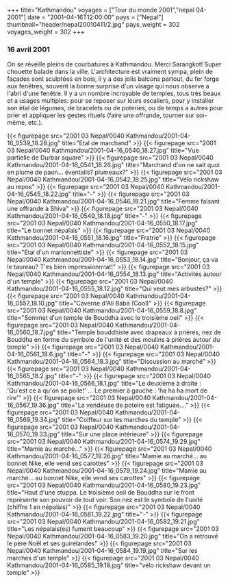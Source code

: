 +++
title="Kathmandou"
voyages = ["Tour du monde 2001","nepal 04-2001"]
date = "2001-04-16T12:00:00"
pays = ["Nepal"]
thumbnail="header/nepal20010411/2.jpg"
pays_weight = 302
voyages_weight = 302
+++
### 16 avril 2001

On se réveille pleins de courbatures à Kathmandou. Merci Sarangkot! Super chouette 
balade dans la ville. L'architecture est vraiment sympa, plein de façades sont 
sculptées en bois, il y a des jolis balcons partout, du fer forge aux fenêtres, 
souvent la bonne surprise d'un visage qui nous observe a l'abri d'une fenêtre. 
Il y a un nombre incroyable de temples, tous très beaux et a usages multiples: 
pour se reposer sur leurs escaliers, pour y installer son étal de légumes, de 
bracelets ou de poteries, ou de temps a autres pour prier et appliquer les gestes 
rituels (faire une offrande, tourner sur soi-même, etc.). 


<div id="TOTO">{{< figurepage src="2001 03 Nepal/0040 Kathmandou/2001-04-16_0539_18.28.jpg" title="Etal de marchand"  >}}
{{< figurepage src="2001 03 Nepal/0040 Kathmandou/2001-04-16_0540_18.27.jpg" title="Vue partielle de Durbar square"  >}}
{{< figurepage src="2001 03 Nepal/0040 Kathmandou/2001-04-16_0541_18.26.jpg" title="Marchand d'on ne sait quoi en plume de paon... éventails? plumeaux?"  >}}
{{< figurepage src="2001 03 Nepal/0040 Kathmandou/2001-04-16_0542_18.25.jpg" title="Vélo rickshaw au repos"  >}}
{{< figurepage src="2001 03 Nepal/0040 Kathmandou/2001-04-16_0545_18.22.jpg" title="-"  >}}
{{< figurepage src="2001 03 Nepal/0040 Kathmandou/2001-04-16_0546_18.21.jpg" title="Femme faisant une offrande à Shiva"  >}}
{{< figurepage src="2001 03 Nepal/0040 Kathmandou/2001-04-16_0549_18.18.jpg" title="-"  >}}
{{< figurepage src="2001 03 Nepal/0040 Kathmandou/2001-04-16_0550_18.17.jpg" title="Le bonnet népalais"  >}}
{{< figurepage src="2001 03 Nepal/0040 Kathmandou/2001-04-16_0551_18.16.jpg" title="Fratrie"  >}}
{{< figurepage src="2001 03 Nepal/0040 Kathmandou/2001-04-16_0552_18.15.jpg" title="Etal d'un marionnettiste"  >}}
{{< figurepage src="2001 03 Nepal/0040 Kathmandou/2001-04-16_0553_18.14.jpg" title="Bonjour, ça va le taureau? T'es bien impressionnnat!"  >}}
{{< figurepage src="2001 03 Nepal/0040 Kathmandou/2001-04-16_0554_18.13.jpg" title="Activités autour d'un temple"  >}}
{{< figurepage src="2001 03 Nepal/0040 Kathmandou/2001-04-16_0555_18.12.jpg" title="Qui veut mes arbustes?"  >}}
{{< figurepage src="2001 03 Nepal/0040 Kathmandou/2001-04-16_0557_18.10.jpg" title="Caverne d'Ali Baba (Cool)"  >}}
{{< figurepage src="2001 03 Nepal/0040 Kathmandou/2001-04-16_0559_18.8.jpg" title="Sommet d'un temple de Bouddha avec le troisième oeil"  >}}
{{< figurepage src="2001 03 Nepal/0040 Kathmandou/2001-04-16_0560_18.7.jpg" title="Temple bouddhiste avec drapeaux à prières, nez de Bouddha en forme du symbole de l'unité et des moulins à prières autour du temple"  >}}
{{< figurepage src="2001 03 Nepal/0040 Kathmandou/2001-04-16_0561_18.6.jpg" title="-"  >}}
{{< figurepage src="2001 03 Nepal/0040 Kathmandou/2001-04-16_0564_18.3.jpg" title="Discussion au marché"  >}}
{{< figurepage src="2001 03 Nepal/0040 Kathmandou/2001-04-16_0565_18.2.jpg" title="-"  >}}
{{< figurepage src="2001 03 Nepal/0040 Kathmandou/2001-04-16_0566_18.1.jpg" title="Le deuxième à droite : 'Qu'est ce a qu'on se poile!' ... Le premier à gauche : 'ha ha ha mort de rire'"  >}}
{{< figurepage src="2001 03 Nepal/0040 Kathmandou/2001-04-16_0567_19.36.jpg" title="La vendeuse de poteire est fatiguée...."  >}}
{{< figurepage src="2001 03 Nepal/0040 Kathmandou/2001-04-16_0569_19.34.jpg" title="Coiffeur sur les marches du temple"  >}}
{{< figurepage src="2001 03 Nepal/0040 Kathmandou/2001-04-16_0570_19.33.jpg" title="Sur une place intérieure"  >}}
{{< figurepage src="2001 03 Nepal/0040 Kathmandou/2001-04-16_0574_19.29.jpg" title="Mamie au marché..."  >}}
{{< figurepage src="2001 03 Nepal/0040 Kathmandou/2001-04-16_0577_19.26.jpg" title="Mamie au marché... au bonnet Nike, elle vend ses carottes"  >}}
{{< figurepage src="2001 03 Nepal/0040 Kathmandou/2001-04-16_0579_19.24.jpg" title="Mamie au marché... au bonnet Nike, elle vend ses carottes"  >}}
{{< figurepage src="2001 03 Nepal/0040 Kathmandou/2001-04-16_0580_19.23.jpg" title="Haut d'une stuppa. Le troisième oeil de Bouddha sur le front reprèsente son pouvoir de tout voir. Son nez est le symbole de l'unité (chiffre 1 en népalais)"  >}}
{{< figurepage src="2001 03 Nepal/0040 Kathmandou/2001-04-16_0581_19.22.jpg" title="-"  >}}
{{< figurepage src="2001 03 Nepal/0040 Kathmandou/2001-04-16_0582_19.21.jpg" title="Les népalais(es) fument beaucoup"  >}}
{{< figurepage src="2001 03 Nepal/0040 Kathmandou/2001-04-16_0583_19.20.jpg" title="On a retrouvé le père Noêl et ses guirelandes"  >}}
{{< figurepage src="2001 03 Nepal/0040 Kathmandou/2001-04-16_0584_19.19.jpg" title="Sur les marches d'un temple"  >}}
{{< figurepage src="2001 03 Nepal/0040 Kathmandou/2001-04-16_0585_19.18.jpg" title="vélo rickshaw devant un temple"  >}}
</DIV>

